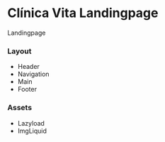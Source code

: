 # Clínica Vita Landingpage
Landingpage

### Layout
- Header
- Navigation
- Main
- Footer

### Assets
- Lazyload
- ImgLiquid

